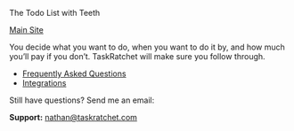 The Todo List with Teeth

[Main Site](https://taskratchet.com)

You decide what you want to do, when you want to do it by, and how much you’ll pay if you don’t. TaskRatchet will make sure you follow through.

- [Frequently Asked Questions](faq.md)
- [Integrations](integrations.md)

Still have questions? Send me an email:

**Support:** nathan@taskratchet.com
